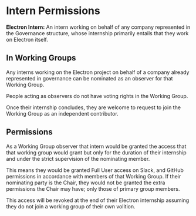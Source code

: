 # Intern Permissions

**Electron Intern:** An intern working on behalf of any company represented in the Governance structure, whose internship primarily entails that they work on Electron itself.

## In Working Groups

Any interns working on the Electron project on behalf of a company already represented in governance can be nominated as an observer for that Working Group.

People acting as observers do not have voting rights in the Working Group.

Once their internship concludes, they are welcome to request to join the Working Group as an independent contributor.

## Permissions

As a Working Group observer that intern would be granted the access that that working group would grant but only for the duration of their internship and under the strict supervision of the nominating member.

This means they would be granted Full User access on Slack, and GitHub permissions in accordance with members of that Working Group. If their nominating party is the Chair, they would not be granted the extra permissions the Chair may have; only those of primary group members.

This access will be revoked at the end of their Electron internship assuming they do not join a working group of their own volition.

